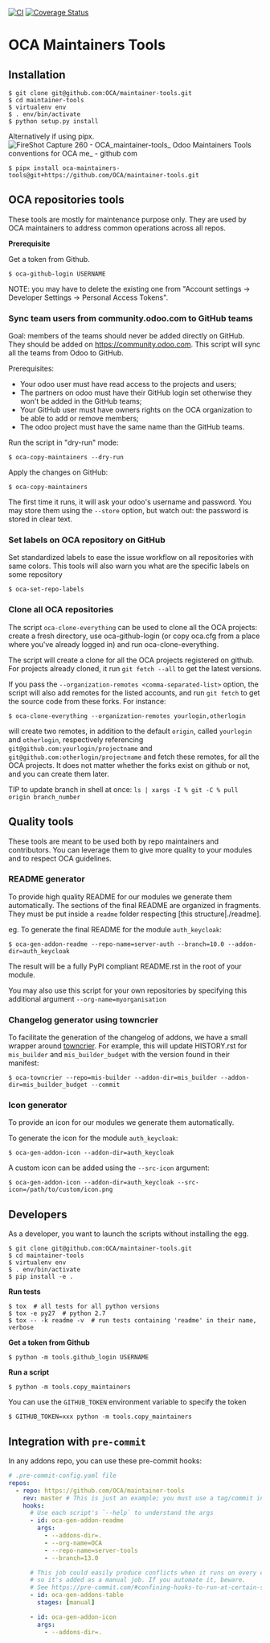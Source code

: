 [![CI](https://github.com/OCA/maintainer-tools/actions/workflows/ci.yml/badge.svg)](https://github.com/OCA/maintainer-tools/actions/workflows/ci.yml)
[![Coverage Status](https://img.shields.io/coveralls/OCA/maintainer-tools.svg)](https://coveralls.io/r/OCA/maintainer-tools?branch=master)

# OCA Maintainers Tools

## Installation

    $ git clone git@github.com:OCA/maintainer-tools.git
    $ cd maintainer-tools
    $ virtualenv env
    $ . env/bin/activate
    $ python setup.py install

Alternatively if using pipx.
![FireShot Capture 260 - OCA_maintainer-tools_ Odoo Maintainers Tools   conventions for OCA me_ - github com](https://github.com/OCA/maintainer-tools/assets/38032588/1aa99b89-6143-410f-8dab-4783786126fd)


    $ pipx install oca-maintainers-tools@git+https://github.com/OCA/maintainer-tools.git

## OCA repositories tools

These tools are mostly for maintenance purpose only.
They are used by OCA maintainers to address common operations across all repos.

**Prerequisite**

Get a token from Github.

    $ oca-github-login USERNAME


NOTE: you may have to delete the existing one from
"Account settings -> Developer Settings -> Personal Access Tokens".


### Sync team users from community.odoo.com to GitHub teams

Goal: members of the teams should never be added directly on GitHub.
They should be added on https://community.odoo.com. This script will
sync all the teams from Odoo to GitHub.

Prerequisites:

* Your odoo user must have read access to the projects and users;
* The partners on odoo must have their GitHub login set otherwise they won't
  be added in the GitHub teams;
* Your GitHub user must have owners rights on the OCA organization to be
  able to add or remove members;
* The odoo project must have the same name than the GitHub teams.

Run the script in "dry-run" mode:

    $ oca-copy-maintainers --dry-run

Apply the changes on GitHub:

    $ oca-copy-maintainers

The first time it runs, it will ask your odoo's username and password.
You may store them using the `--store` option, but watch out: the password is stored in clear text.


### Set labels on OCA repository on GitHub

Set standardized labels to ease the issue workflow on all repositories with same colors.
This tools will also warn you what are the specific labels on some repository

    $ oca-set-repo-labels


### Clone all OCA repositories

The script `oca-clone-everything` can be used to clone all the OCA projects:
create a fresh directory, use oca-github-login (or copy oca.cfg from a place
where you've already logged in) and run oca-clone-everything.

The script will create a clone for all the OCA projects registered on
github. For projects already cloned, it run `git fetch --all` to get the
latest versions.

If you pass the `--organization-remotes
<comma-separated-list>` option, the script will also add remotes for the listed
accounts, and run `git fetch` to get the source code from these forks. For instance:

    $ oca-clone-everything --organization-remotes yourlogin,otherlogin

will create two remotes, in addition to the default `origin`, called
`yourlogin` and `otherlogin`, respectively referencing
`git@github.com:yourlogin/projectname` and
`git@github.com:otherlogin/projectname` and fetch these remotes, for all the
OCA projects. It does not matter whether the forks exist on github or not, and
you can create them later.

TIP to update branch in shell at once: `ls | xargs -I % git -C % pull origin branch_number`


## Quality tools

These tools are meant to be used both by repo maintainers and contributors.
You can leverage them to give more quality to your modules and to respect OCA guidelines.


### README generator

To provide high quality README for our modules we generate them automatically.
The sections of the final README are organized in fragments.
They must be put inside a `readme` folder respecting [this structure|./readme].

eg.
To generate the final README for the module `auth_keycloak`:

    $ oca-gen-addon-readme --repo-name=server-auth --branch=10.0 --addon-dir=auth_keycloak

The result will be a fully PyPI compliant README.rst in the root of your module.

You may also use this script for your own repositories by specifying this
additional argument `--org-name=myorganisation`


### Changelog generator using towncrier

To facilitate the generation of the changelog of addons, we have a
small wrapper around [towncrier](https://pypi.org/project/towncrier/).
For example, this will update HISTORY.rst for `mis_builder` and `mis_builder_budget`
with the version found in their manifest:

    $ oca-towncrier --repo=mis-builder --addon-dir=mis_builder --addon-dir=mis_builder_budget --commit


### Icon generator

To provide an icon for our modules we generate them automatically.

To generate the icon for the module `auth_keycloak`:

    $ oca-gen-addon-icon --addon-dir=auth_keycloak

A custom icon can be added using the `--src-icon` argument:

    $ oca-gen-addon-icon --addon-dir=auth_keycloak --src-icon=/path/to/custom/icon.png


## Developers

As a developer, you want to launch the scripts without installing the
egg.

    $ git clone git@github.com:OCA/maintainer-tools.git
    $ cd maintainer-tools
    $ virtualenv env
    $ . env/bin/activate
    $ pip install -e .

**Run tests**

    $ tox  # all tests for all python versions
    $ tox -e py27  # python 2.7
    $ tox -- -k readme -v  # run tests containing 'readme' in their name, verbose

**Get a token from Github**

    $ python -m tools.github_login USERNAME

**Run a script**

    $ python -m tools.copy_maintainers

You can use the `GITHUB_TOKEN` environment variable to specify the token

    $ GITHUB_TOKEN=xxx python -m tools.copy_maintainers

## Integration with `pre-commit`

In any addons repo, you can use these pre-commit hooks:

```yaml
# .pre-commit-config.yaml file
repos:
  - repo: https://github.com/OCA/maintainer-tools
    rev: master # This is just an example; you must use a tag/commit instead!
    hooks:
      # Use each script's `--help` to understand the args
      - id: oca-gen-addon-readme
        args:
          - --addons-dir=.
          - --org-name=OCA
          - --repo-name=server-tools
          - --branch=13.0

      # This job could easily produce conflicts when it runs on every commit,
      # so it's added as a manual job. If you automate it, beware.
      # See https://pre-commit.com/#confining-hooks-to-run-at-certain-stages
      - id: oca-gen-addons-table
        stages: [manual]

      - id: oca-gen-addon-icon
        args:
          - --addons-dir=.
```
